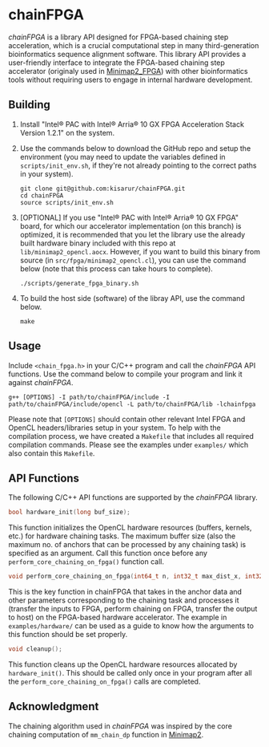 # chainFPGA
*chainFPGA* is a library API designed for FPGA-based chaining step acceleration, which is a crucial computational step in many third-generation bioinformatics sequence alignment software. This library API provides a user-friendly interface to integrate the FPGA-based chaining step accelerator (originaly used in [Minimap2_FPGA](https://github.com/kisarur/minimap2_fpga_opencl)) with other bioinformatics tools without requiring users to engage in internal hardware development.

## Building

1. Install "Intel® PAC with Intel® Arria® 10 GX FPGA Acceleration Stack Version 1.2.1" on the system.

2. Use the commands below to download the GitHub repo and setup the environment (you may need to update the variables defined in `scripts/init_env.sh`, if they're not already pointing to the correct paths in your system).
    ```
    git clone git@github.com:kisarur/chainFPGA.git
    cd chainFPGA
    source scripts/init_env.sh
    ``` 

3. [OPTIONAL] If you use "Intel® PAC with Intel® Arria® 10 GX FPGA" board, for which our accelerator implementation (on this branch) is optimized, it is recommended that you let the library use the already built hardware binary included with this repo at `lib/minimap2_opencl.aocx`. However, if you want to build this binary from source (in `src/fpga/minimap2_opencl.cl`), you can use the command below (note that this process can take hours to complete).
    ```
    ./scripts/generate_fpga_binary.sh
    ```

4. To build the host side (software) of the libray API, use the command below. 
    ```
    make
    ```

## Usage

Include `<chain_fpga.h>` in your C/C++ program and call the *chainFPGA* API functions. Use the command below to compile your program and link it against *chainFPGA*. 
```
g++ [OPTIONS] -I path/to/chainFPGA/include -I path/to/chainFPGA/include/opencl -L path/to/chainFPGA/lib -lchainfpga  
```

Please note that `[OPTIONS]` should contain other relevant Intel FPGA and OpenCL headers/libraries setup in your system. To help with the compilation process, we have created a `Makefile` that includes all required compilation commands. Please see the examples under `examples/` which also contain this `Makefile`.  

## API Functions

The following C/C++ API functions are supported by the *chainFPGA* library.

```c
bool hardware_init(long buf_size);
```
This function initializes the OpenCL hardware resources (buffers, kernels, etc.) for hardware chaining tasks. The maximum buffer size (also the maximum no. of anchors that can be processed by any chaining task) is specified as an argument. Call this function once before any `perform_core_chaining_on_fpga()` function call.

```c
void perform_core_chaining_on_fpga(int64_t n, int32_t max_dist_x, int32_t max_dist_y, int32_t bw, int32_t q_span, float avg_qspan_scaled, anchor_t* a, int32_t* f, int32_t* p, unsigned char* num_subparts, int64_t total_subparts, int32_t kernel_id);
```
This is the key function in chainFPGA that takes in the anchor data and other parameters corresponding to the chaining task and processes it (transfer the inputs to FPGA, perform chaining on FPGA, transfer the output to host) on the FPGA-based hardware accelerator. The example in `examples/hardware/` can be used as a guide to know how the arguments to this function should be set properly.

```c
void cleanup();
```
This function cleans up the OpenCL hardware resources allocated by `hardware_init()`. This should be called only once in your program after all the `perform_core_chaining_on_fpga()` calls are completed.

## Acknowledgment

The chaining algorithm used in *chainFPGA* was inspired by the core chaining computation of `mm_chain_dp` function in [Minimap2](https://github.com/lh3/minimap2).